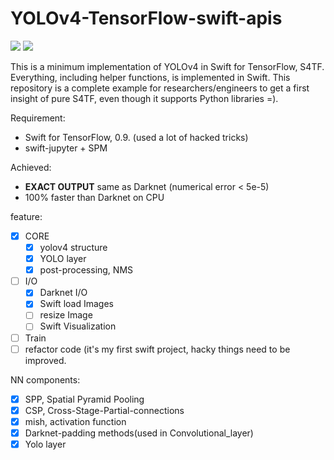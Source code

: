 # YOLOv4-TensorFlow-swift-apis
![](https://img.shields.io/static/v1?label=Swift&message=5.0&color=red)
![](https://img.shields.io/static/v1?label=TensorFlow&message=0.9&color=yellow)

This is a minimum implementation of YOLOv4 in Swift for TensorFlow, S4TF. Everything, including helper functions, is implemented in Swift. This repository is a complete example for researchers/engineers to get a first insight of pure S4TF, even though it supports Python libraries =).

Requirement:
- Swift for TensorFlow, 0.9. (used a lot of hacked tricks)
- swift-jupyter + SPM

Achieved:
- __EXACT OUTPUT__ same as Darknet
(numerical error < 5e-5)
- 100% faster than Darknet on CPU

feature:
- [x] CORE
  - [x] yolov4 structure
  - [x] YOLO layer
  - [X] post-processing, NMS
- [ ] I/O
  - [x] Darknet I/O
  - [x] Swift load Images
  - [ ] resize Image
  - [ ] Swift Visualization
- [ ] Train
- [ ] refactor code (it's my first swift project, hacky things need to be improved.

NN components:
- [x] SPP, Spatial Pyramid Pooling
- [x] CSP, Cross-Stage-Partial-connections
- [x] mish, activation function
- [x] Darknet-padding methods(used in Convolutional_layer)
- [x] Yolo layer
